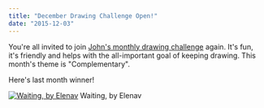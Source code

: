 ```yaml
---
title: "December Drawing Challenge Open!"
date: "2015-12-03"
---
```


You're all invited to join [John's monthly drawing challenge](https://forum.kde.org/viewtopic.php?f=277&t=129626&p=346656#p346656) again. It's fun, it's friendly and helps with the all-important goal of keeping drawing. This month's theme is "Complementary".

Here's last month winner!

[![Waiting, by Elenav](/images/posts/2015/waiting1_by_relenette-d9fj2sx.png)](https://krita.org/wp-content/uploads/2015/12/waiting1_by_relenette-d9fj2sx.png) Waiting, by Elenav
